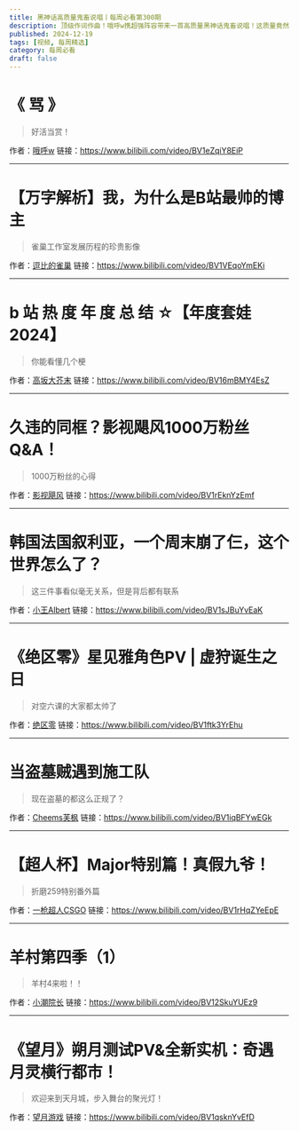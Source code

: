 ```yaml
---
title: 黑神话高质量鬼畜说唱丨每周必看第300期
description: 顶级作词作曲！哦呼w携超强阵容带来一首高质量黑神话鬼畜说唱！这质量竟然是我能免费听的吗
published: 2024-12-19
tags: [视频, 每周精选]
category: 每周必看
draft: false
---
```


# 《 骂 》
> 好活当赏！

作者：[哦呼w](https://space.bilibili.com/59905809)
链接：https://www.bilibili.com/video/BV1eZqiY8EiP

---

# 【万字解析】我，为什么是B站最帅的博主
> 雀巢工作室发展历程的珍贵影像

作者：[逗比的雀巢](https://space.bilibili.com/5294454)
链接：https://www.bilibili.com/video/BV1VEqoYmEKi

---

# b 站 热 度 年 度 总 结 ☆【年度套娃2024】
> 你能看懂几个梗

作者：[高坂大芥末](https://space.bilibili.com/415890389)
链接：https://www.bilibili.com/video/BV16mBMY4EsZ

---

# 久违的同框？影视飓风1000万粉丝Q&A！
> 1000万粉丝的心得

作者：[影视飓风](https://space.bilibili.com/946974)
链接：https://www.bilibili.com/video/BV1rEknYzEmf

---

# 韩国法国叙利亚，一个周末崩了仨，这个世界怎么了？
> 这三件事看似毫无关系，但是背后都有联系

作者：[小王Albert](https://space.bilibili.com/1140672573)
链接：https://www.bilibili.com/video/BV1sJBuYvEaK

---

# 《绝区零》星见雅角色PV | 虚狩诞生之日
> 对空六课的大家都太帅了

作者：[绝区零](https://space.bilibili.com/1636034895)
链接：https://www.bilibili.com/video/BV1ftk3YrEhu

---

# 当盗墓贼遇到施工队
> 现在盗墓的都这么正规了？

作者：[Cheems芙枫](https://space.bilibili.com/3546710892611648)
链接：https://www.bilibili.com/video/BV1iqBFYwEGk

---

# 【超人杯】Major特别篇！真假九爷！
> 折磨259特别番外篇

作者：[一枪超人CSGO](https://space.bilibili.com/13663620)
链接：https://www.bilibili.com/video/BV1rHqZYeEpE

---

# 羊村第四季（1）
> 羊村4来啦！！

作者：[小潮院长](https://space.bilibili.com/5970160)
链接：https://www.bilibili.com/video/BV12SkuYUEz9

---

# 《望月》朔月测试PV&全新实机：奇遇月灵横行都市！
> 欢迎来到天月城，步入舞台的聚光灯！

作者：[望月游戏](https://space.bilibili.com/3546390615559007)
链接：https://www.bilibili.com/video/BV1qsknYvEfD

